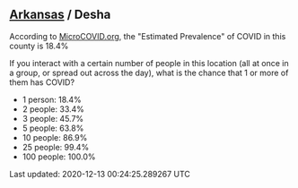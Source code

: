 
## [Arkansas](/united-states/arkansas) / Desha

According to [MicroCOVID.org](http://microcovid.org),
the "Estimated Prevalence" of COVID in this county is 18.4%

If you interact with a certain number of people in this location
(all at once in a group, or spread out across the day), what is the chance that
1 or more of them has COVID?

- 1 person: 18.4%
- 2 people: 33.4%
- 3 people: 45.7%
- 5 people: 63.8%
- 10 people: 86.9%
- 25 people: 99.4%
- 100 people: 100.0%

Last updated: 2020-12-13 00:24:25.289267 UTC
